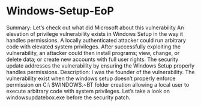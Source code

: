# Windows-Setup-EoP
Summary:
Let’s check out what did Microsoft about this vulnerability
An elevation of privilege vulnerability exists in Windows Setup in the way it handles permissions.
A locally authenticated attacker could run arbitrary code with elevated system privileges. After successfully exploiting the vulnerability, an attacker could then install programs; view, change, or delete data; or create new accounts with full user rights.
The security update addresses the vulnerability by ensuring the Windows Setup properly handles permissions.
Description:
I was the founder of the vulnerability.
The vulnerability exist when the windows setup doesn’t properly enforce permission on C:\ $WINDOWS.~BT folder creation allowing a local user to execute arbitrary code with system privileges.
Let’s take a look on windowsupdatebox.exe before the security patch.
